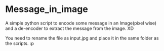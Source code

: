 # Message_in_image
A simple python script to encode some message in an Image(pixel wise) and a de-encoder to extract the message from the image. XD

You need to rename the file as input.jpg and place it in the same folder as the scripts. :p
